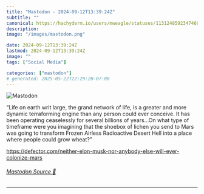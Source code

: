 ```yaml
---
title: "Mastodon - 2024-09-12T13:39:24Z"
subtitle: ""
canonical: https://hachyderm.io/users/mweagle/statuses/113124859234746839
description:
image: "/images/mastodon.png"

date: 2024-09-12T13:39:24Z
lastmod: 2024-09-12T13:39:24Z
image: ""
tags: ["Social Media"]

categories: ["mastodon"]
# generated: 2025-05-22T22:29:20-07:00
---
```

![Mastodon](/images/mastodon.png)

<p>“Life on earth writ large, the grand network of life, is a greater and more dynamic terraforming engine than any person could ever conceive. It has been operating ceaselessly for several billions of years…On what type of timeframe were you imagining that the shoebox of lichen you send to Mars was going to transform Frozen Airless Radioactive Desert Hell into a place where people could grow wheat?”</p><p><a href="https://defector.com/neither-elon-musk-nor-anybody-else-will-ever-colonize-mars" target="_blank" rel="nofollow noopener noreferrer" translate="no"><span class="invisible">https://</span><span class="ellipsis">defector.com/neither-elon-musk</span><span class="invisible">-nor-anybody-else-will-ever-colonize-mars</span></a></p>


###### [Mastodon Source 🐘](https://hachyderm.io/@mweagle/113124859234746839)

___
